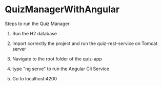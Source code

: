 # QuizManagerWithAngular

Steps to run the Quiz Manager

1. Run the H2 database

2. Import correctly the project and run the quiz-rest-service on Tomcat server

3. Navigate to the root folder of the quiz-app

4. type "ng serve" to run the Angular Cli Service

5. Go to localhost:4200
